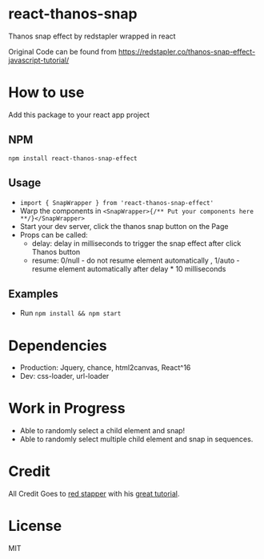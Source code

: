 # react-thanos-snap
Thanos snap effect by redstapler wrapped in react

Original Code can be found from https://redstapler.co/thanos-snap-effect-javascript-tutorial/


# How to use
Add this package to your react app project
## NPM
`npm install react-thanos-snap-effect`
## Usage
* `import { SnapWrapper } from 'react-thanos-snap-effect'`
* Warp the components in `<SnapWrapper>{/** Put your components here **/}</SnapWrapper>`
* Start your dev server, click the thanos snap button on the Page
* Props can be called:
  * delay: delay in milliseconds to trigger the snap effect after click Thanos button
  * resume: 0/null - do not resume element automatically , 1/auto - resume element automatically after delay * 10 milliseconds 
## Examples
* Run `npm install && npm start`

# Dependencies
* Production: Jquery, chance, html2canvas, React^16
* Dev: css-loader, url-loader

# Work in Progress
* Able to randomly select a child element and snap!
* Able to randomly select multiple child element and snap in sequences.

# Credit
All Credit Goes to [red stapper](https://redstapler.co) with his [great tutorial](https://redstapler.co/thanos-snap-effect-javascript-tutorial/).

# License
MIT